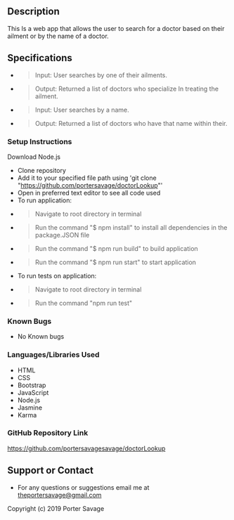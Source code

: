 ## Description
This Is a web app that allows the user to search for a doctor based on their ailment or by the name of a doctor.

## Specifications
* > Input: User searches by one of their ailments.
* > Output: Returned a list of doctors who specialize In treating the ailment.
* > Input: User searches by a name.
* > Output: Returned a list of doctors who have that name within their.

### Setup Instructions
Download Node.js

* Clone repository
* Add it to your specified file path using 'git clone "https://github.com/portersavage/doctorLookup"'
* Open in preferred text editor to see all code used
* To run application:
* > Navigate to root directory in terminal
* > Run the command "$ npm install" to install all dependencies in the package.JSON file
* > Run the command "$ npm run build" to build application
* > Run the command "$ npm run start" to start application
* To run tests on application:
* > Navigate to root directory in terminal
* > Run the command "npm run test"

### Known Bugs
* No Known bugs

### Languages/Libraries Used
* HTML
* CSS
* Bootstrap
* JavaScript
* Node.js
* Jasmine
* Karma

### GitHub Repository Link
https://github.com/portersavagesavage/doctorLookup

## Support or Contact
* For any questions or suggestions email me at theportersavage@gmail.com

Copyright (c) 2019 Porter Savage